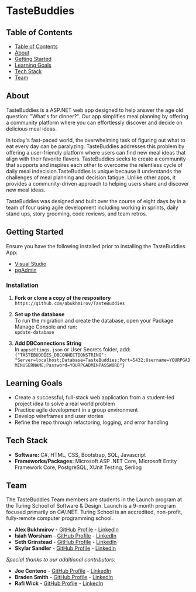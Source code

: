 # TasteBuddies

## Table of Contents
- [Table of Contents](#table-of-contents)
- [About](#about)
- [Getting Started](#getting-started)
- [Learning Goals](#learning-goals)
- [Tech Stack](#tech-stack)
- [Team](#team)
  
## About
TasteBuddies is a ASP.NET web app designed to help answer the age old question: "What's for dinner?". Our app simplifies meal planning by offering a community platform where you can effortlessly discover and decide on delicious meal ideas.

In today's fast-paced world, the overwhelming task of figuring out what to eat every day can be paralyzing. TasteBuddies addresses this problem by offering a user-friendly platform where users can find new meal ideas that align with their favorite flavors. TasteBuddies seeks to create a community that supports and inspires each other to overcome the relentless cycle of daily meal indecision.TasteBuddies is unique because it understands the challenges of meal planning and decision fatigue. Unlike other apps, it provides a community-driven approach to helping users share and discover new meal ideas. 

TasteBuddies was designed and built over the course of eight days by in a team of four using agile development including working in sprints, daily stand ups, story grooming, code reviews, and team retros.

## Getting Started
Ensure you have the following installed prior to installing the TasteBuddies App:
- [Visual Studio](https://visualstudio.microsoft.com/)
- [pgAdmin](https://www.pgadmin.org/)

<h3>Installation</h3>

1. **Fork or clone a copy of the respository** <br>
`https://github.com/abukhmirov/TasteBuddies`

2. **Set up the database** <br>
To run the migration and create the database, open your Package Manage Console and run: <br>
`update-database`

3. **Add DBConnections String** <br>
In `appsettings.json` or User Secrets folder, add: <br>
`{"TASTEBUDDIES_DBCONNECTIONSTRING": "Server=localhost;Database=TasteBuddies;Port=5432;Username=YOURPGADMINUSERNAME;Password=YOURPGADMINPASSWORD"}`
## Learning Goals
- Create a successful, full-stack web application from a student-led project idea to solve a real world problem
- Practice agile development in a group environment
- Develop wireframes and user stories
- Refine the repo through refactoring, logging, and error handling

## Tech Stack
- **Software:** C#, HTML, CSS, Bootstrap, SQL, Javascript
- **Frameworks/Packages:** Microsoft ASP .NET Core, Microsoft Entity Framework Core, PostgreSQL, XUnit Testing, Serilog

## Team
The TasteBuddies Team members are students in the Launch program at the Turing School of Software & Design. Launch is a 9-month program focused primarily on C#/.NET. Turing School is an accredited, non-profit, fully-remote computer programming school.
- **Alex Bukhmirov** - [GitHub Profile](https://github.com/abukhmirov) - [LinkedIn](https://www.linkedin.com/in/alex-bukhmirov/)
- **Isiah Worsham** - [GitHub Profile](https://github.com/iworsham) - [LinkedIn](https://www.linkedin.com/in/isiah-worsham/)
- **Seth Grinstead** - [GitHub Profile](https://github.com/SGrinstead) - [LinkedIn](https://www.linkedin.com/in/seth-grinstead/)
- **Skylar Sandler** - [GitHub Profile](https://github.com/skylarbsandler) - [LinkedIn](https://www.linkedin.com/in/skylarbsandler/)

*Special thanks to our additional contributors:*
- **Joe Centeno** - [GitHub Profile](https://github.com/joe10111) - [LinkedIn](https://www.linkedin.com/in/joe-centeno/)
- **Braden Smith** - [GitHub Profile](https://github.com/bradenasmith2) - [LinkedIn](https://www.linkedin.com/in/braden-smith2/)
- **Rafi Wick** - [GitHub Profile](https://github.com/RafiWick) - [LinkedIn](https://www.linkedin.com/in/raphael-wick-285489197/)
